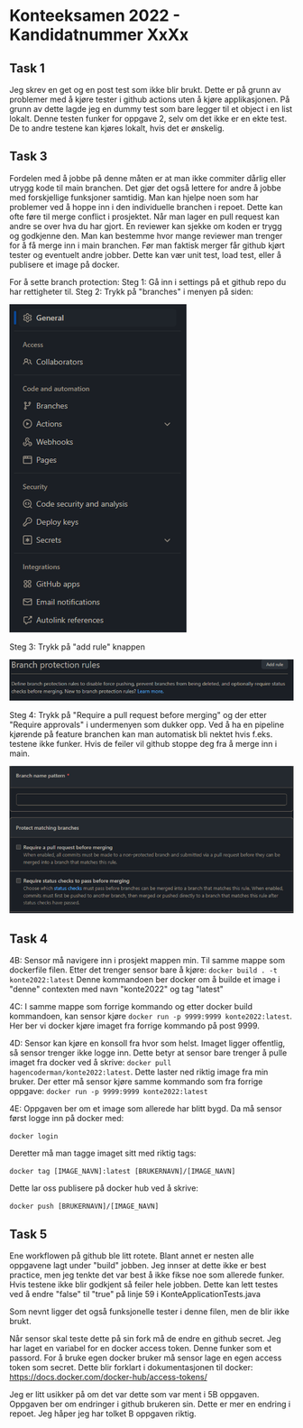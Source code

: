 # Konteeksamen 2022 - Kandidatnummer XxXx

## Task 1

Jeg skrev en get og en post test som ikke blir brukt. Dette er på grunn av problemer med å kjøre tester i github actions uten å kjøre applikasjonen. På grunn av dette lagde jeg en dummy test som bare legger til et object i en list lokalt. Denne testen funker for oppgave 2, selv om det ikke er en ekte test. De to andre testene kan kjøres lokalt, hvis det er ønskelig.

## Task 3

Fordelen med å jobbe på denne måten er at man ikke commiter dårlig eller utrygg kode til main branchen. Det gjør det også lettere for andre å jobbe med forskjellige funksjoner samtidig. Man kan hjelpe noen som har problemer ved å hoppe inn i den individuelle branchen i repoet. Dette kan ofte føre til merge conflict i prosjektet. Når man lager en pull request kan andre se over hva du har gjort. En reviewer kan sjekke om koden er trygg og godkjenne den. Man kan bestemme hvor mange reviewer man trenger for å få merge inn i main  branchen. Før man faktisk merger får github kjørt tester og eventuelt andre jobber. Dette kan vær unit test, load test, eller å publisere et image på docker.

For å sette branch protection:
Steg 1: Gå inn i settings på et github repo du har rettigheter til.
Steg 2: Trykk på "branches" i menyen på siden:


![steg 2](screenshots/steg2.png)


Steg 3: Trykk på "add rule" knappen


![steg 3](screenshots/steg3.png)


Steg 4: Trykk på "Require a pull request before merging" og der etter "Require approvals" i undermenyen som dukker opp. Ved å ha en pipeline kjørende på feature branchen kan man automatisk bli nektet hvis f.eks. testene ikke funker. Hvis de feiler vil github stoppe deg fra å merge inn i main.


![steg 4](screenshots/steg4.png)

## Task 4

4B: Sensor må navigere inn i prosjekt mappen min. Til samme mappe som dockerfile filen. Etter det trenger sensor bare å kjøre: `docker build . -t konte2022:latest`
Denne kommandoen ber docker om å builde et image i "denne" contexten med navn "konte2022" og tag "latest"

4C: I samme mappe som forrige kommando og etter docker build kommandoen, kan sensor kjøre `docker run -p 9999:9999 konte2022:latest`. Her ber vi docker kjøre imaget fra forrige kommando på post 9999.

4D: Sensor kan kjøre en konsoll fra hvor som helst. Imaget ligger offentlig, så sensor trenger ikke logge inn. Dette betyr at sensor bare trenger å pulle imaget fra docker ved å skrive: `docker pull hagencoderman/konte2022:latest`. Dette laster ned riktig image fra min bruker. Der etter må sensor kjøre samme kommando som fra forrige oppgave: `docker run -p 9999:9999 konte2022:latest`

4E:
Oppgaven ber om et image som allerede har blitt bygd. Da må sensor først logge inn på docker med:

`docker login`

Deretter må man tagge imaget sitt med riktig tags:

`docker tag [IMAGE_NAVN]:latest [BRUKERNAVN]/[IMAGE_NAVN]`

Dette lar oss publisere på docker hub ved å skrive:

`docker push [BRUKERNAVN]/[IMAGE_NAVN]`

## Task 5

Ene workflowen på github ble litt rotete. Blant annet er nesten alle oppgavene lagt under "build" jobben. Jeg innser at dette ikke er best practice, men jeg tenkte det var best å ikke fikse noe som allerede funker. Hvis testene ikke blir godkjent så feiler hele jobben. Dette kan lett testes ved å endre "false" til "true" på linje 59 i KonteApplicationTests.java

Som nevnt ligger det også funksjonelle tester i denne filen, men de blir ikke brukt.

Når sensor skal teste dette på sin fork må de endre en github secret. Jeg har laget en variabel for en docker access token. Denne funker som et passord. For å bruke egen docker bruker må sensor lage en egen access token som secret.
Dette blir forklart i dokumentasjonen til docker:
https://docs.docker.com/docker-hub/access-tokens/

Jeg er litt usikker på om det var dette som var ment i 5B oppgaven. Oppgaven ber om endringer i github brukeren sin. Dette er mer en endring i repoet. Jeg håper jeg har tolket B oppgaven riktig.
